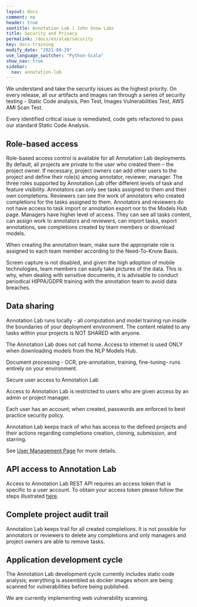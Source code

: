 ```yaml
---
layout: docs
comment: no
header: true
seotitle: Annotation Lab | John Snow Labs
title: Security and Privacy
permalink: /docs/en/alab/security
key: docs-training
modify_date: "2021-09-29"
use_language_switcher: "Python-Scala"
show_nav: true
sidebar:
  nav: annotation-lab
---
```


We understand and take the security issues as the highest priority. On every release, all our artifacts and images ran through a series of security testing - Static Code analysis, Pen Test, Images Vulnerabilities Test, AWS AMI Scan Test.

Every identified critical issue is remediated, code gets refactored to pass our standard Static Code Analysis.

## Role-based access

Role-based access control is available for all Annotation Lab deployments. By default, all projects are private to the user who created them – the project owner. If necessary, project owners can add other users to the project and define their role(s) among annotator, reviewer, manager. The three roles supported by Annotation Lab offer different levels of task and feature visibility. Annotators can only see tasks assigned to them and their own completions. Reviewers can see the work of annotators who created completions for the tasks assigned to them. Annotators and reviewers do not have access to task import or annotation export nor to the Models Hub page. Managers have higher level of access. They can see all tasks content, can assign work to annotators and reviewers, can import tasks, export annotations, see completions created by team members or download models.

When creating the annotation team, make sure the appropriate role is assigned to each team member according to the Need-To-Know Basis.

Screen capture is not disabled, and given the high adoption of mobile technologies, team members can easily take pictures of the data. This is why, when dealing with sensitive documents, it is advisable to conduct periodical HIPPA/GDPR training with the annotation team to avoid data breaches.

## Data sharing

Annotation Lab runs locally - all computation and model training run inside the boundaries of your deployment environment. The content related to any tasks within your projects is NOT SHARED with anyone.

The Annotation Lab does not call home. Access to internet is used ONLY when downloading models from the NLP Models Hub.

Document processing - OCR, pre-annotation, training, fine-tuning- runs entirely on your environment.

Secure user access to Annotation Lab

Access to Annotation Lab is restricted to users who are given access by an admin or project manager.

Each user has an account; when created, passwords are enforced to best practice security policy.

Annotation Lab keeps track of who has access to the defined projects and their actions regarding completions creation, cloning, submission, and starring.

See [User Management Page](https://nlp.johnsnowlabs.com/docs/en/alab/user_management) for more details.

## API access to Annotation Lab

Access to Annotation Lab REST API requires an access token that is specific to a user account. To obtain your access token please follow the steps illustrated [here](https://nlp.johnsnowlabs.com/docs/en/alab/api#get-client-secret).

## Complete project audit trail

Annotation Lab keeps trail for all created completions. It is not possible for annotators or reviewers to delete any completions and only managers and project owners are able to remove tasks.

## Application development cycle

The Annotation Lab development cycle currently includes static code analysis; everything is assembled as docker images whom are being scanned for vulnerabilities before being published.

We are currently implementing web vulnerability scanning.
